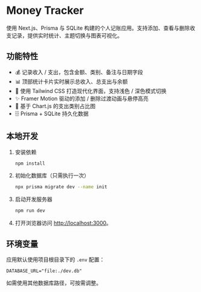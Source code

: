 # Money Tracker

使用 Next.js、Prisma 与 SQLite 构建的个人记账应用。支持添加、查看与删除收支记录，提供实时统计、主题切换与图表可视化。

## 功能特性

- 💰 记录收入 / 支出，包含金额、类别、备注与日期字段
- 📊 顶部统计卡片实时展示总收入、总支出与余额
- 🎨 使用 Tailwind CSS 打造现代化界面，支持浅色 / 深色模式切换
- ✨ Framer Motion 驱动的添加 / 删除过渡动画与悬停高亮
- 🍩 基于 Chart.js 的支出类别占比图
- 🗄️ Prisma + SQLite 持久化数据

## 本地开发

1. 安装依赖

   ```bash
   npm install
   ```

2. 初始化数据库（只需执行一次）

   ```bash
   npx prisma migrate dev --name init
   ```

3. 启动开发服务器

   ```bash
   npm run dev
   ```

4. 打开浏览器访问 [http://localhost:3000](http://localhost:3000)。

## 环境变量

应用默认使用项目根目录下的 `.env` 配置：

```
DATABASE_URL="file:./dev.db"
```

如需使用其他数据库路径，可按需调整。
